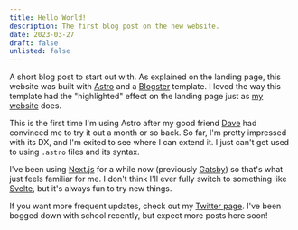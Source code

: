 ```yaml
---
title: Hello World!
description: The first blog post on the new website.
date: 2023-03-27
draft: false
unlisted: false
---
```


A short blog post to start out with. As explained on the landing page, this website was built with [Astro](https://astro.build) and a [Blogster](https://github.com/flexdinesh/blogster) template. I loved the way this template had the "highlighted" effect on the landing page just as [my website](http://hunterparcells.com/) does.

This is the first time I'm using Astro after my good friend [Dave](https://paperdave.net) had convinced me to try it out a month or so back. So far, I'm pretty impressed with its DX, and I'm exited to see where I can extend it. I just can't get used to using `.astro` files and its syntax.

I've been using [Next.js](https://nextjs.org) for a while now (previously [Gatsby](https://www.gatsbyjs.com)) so that's what just feels familiar for me. I don't think I'll ever fully switch to something like [Svelte](https://svelte.dev), but it's always fun to try new things.

If you want more frequent updates, check out my [Twitter page](https://twitter.com/hunterparcells). I've been bogged down with school recently, but expect more posts here soon!

